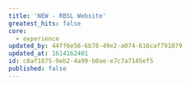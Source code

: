 ```yaml
---
title: 'NEW - RBSL Website'
greatest_hits: false
core:
  - experience
updated_by: 44ff6e56-6b78-49e2-a074-616caf791879
updated_at: 1614162401
id: c8af1875-9eb2-4a99-b0ae-e7c7a7145ef5
published: false
---
```

